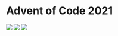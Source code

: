 # Advent of Code 2021
![](https://img.shields.io/badge/stars%20⭐-12-yellow) ![](https://img.shields.io/badge/day%20📅-7-blue) ![](https://img.shields.io/badge/days%20completed-6-red)
